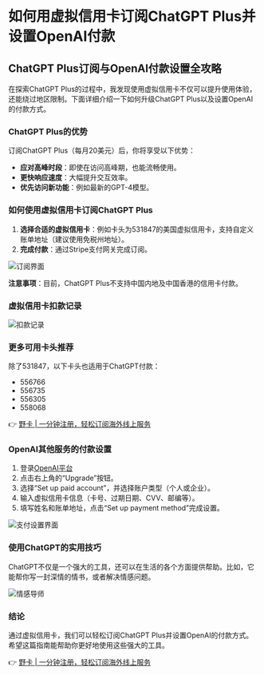 # 如何用虚拟信用卡订阅ChatGPT Plus并设置OpenAI付款

## ChatGPT Plus订阅与OpenAI付款设置全攻略

在探索ChatGPT Plus的过程中，我发现使用虚拟信用卡不仅可以提升使用体验，还能绕过地区限制。下面详细介绍一下如何升级ChatGPT Plus以及设置OpenAI的付款方式。

### ChatGPT Plus的优势

订阅ChatGPT Plus（每月20美元）后，你将享受以下优势：

- **应对高峰时段**：即使在访问高峰期，也能流畅使用。
- **更快响应速度**：大幅提升交互效率。
- **优先访问新功能**：例如最新的GPT-4模型。

### 如何使用虚拟信用卡订阅ChatGPT Plus

1. **选择合适的虚拟信用卡**：例如卡头为531847的美国虚拟信用卡，支持自定义账单地址（建议使用免税州地址）。
2. **完成付款**：通过Stripe支付网关完成订阅。

![订阅界面](https://bbtdd.com/wp-content/uploads/img/476494117.webp)

**注意事项**：目前，ChatGPT Plus不支持中国内地及中国香港的信用卡付款。

### 虚拟信用卡扣款记录

![扣款记录](https://bbtdd.com/wp-content/uploads/img/6373804722261490.webp)

### 更多可用卡头推荐

除了531847，以下卡头也适用于ChatGPT付款：

- 556766
- 556735
- 556305
- 558068

👉 [野卡 | 一分钟注册，轻松订阅海外线上服务](https://bbtdd.com/yeka)

### OpenAI其他服务的付款设置

1. 登录[OpenAI平台](https://platform.openai.com/)
2. 点击右上角的“Upgrade”按钮。
3. 选择“Set up paid account”，并选择账户类型（个人或企业）。
4. 输入虚拟信用卡信息（卡号、过期日期、CVV、邮编等）。
5. 填写姓名和账单地址，点击“Set up payment method”完成设置。

![支付设置界面](https://bbtdd.com/wp-content/uploads/img/903213074.webp)

### 使用ChatGPT的实用技巧

ChatGPT不仅是一个强大的工具，还可以在生活的各个方面提供帮助。比如，它能帮你写一封深情的情书，或者解决情感问题。

![情感导师](https://bbtdd.com/wp-content/uploads/img/65019122248528.webp)

### 结论

通过虚拟信用卡，我们可以轻松订阅ChatGPT Plus并设置OpenAI的付款方式。希望这篇指南能帮助你更好地使用这些强大的工具。

👉 [野卡 | 一分钟注册，轻松订阅海外线上服务](https://bbtdd.com/yeka)